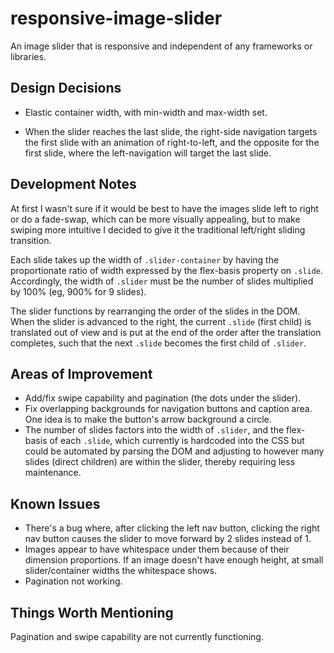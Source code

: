 # responsive-image-slider
An image slider that is responsive and independent of any frameworks or libraries.

## Design Decisions
* Elastic container width, with min-width and max-width set.

* When the slider reaches the last slide, the right-side navigation targets the first slide with an animation of right-to-left, and the opposite for the first slide, where the left-navigation will target the last slide.

## Development Notes
At first I wasn't sure if it would be best to have the images slide left to right or do a fade-swap, which can be more visually appealing, but to make swiping more intuitive I decided to give it the traditional left/right sliding transition.

Each slide takes up the width of ```.slider-container``` by having the proportionate ratio of width expressed by the flex-basis property on ```.slide```. Accordingly, the width of ```.slider``` must be the number of slides multiplied by 100% (eg, 900% for 9 slides).

The slider functions by rearranging the order of the slides in the DOM. When the slider is advanced to the right, the current ```.slide``` (first child) is translated out of view and is put at the end of the order after the translation completes, such that the next ```.slide``` becomes the first child of ```.slider```.

## Areas of Improvement
* Add/fix swipe capability and pagination (the dots under the slider).
* Fix overlapping backgrounds for navigation buttons and caption area. One idea is to make the button's arrow background a circle.
* The number of slides factors into the width of ```.slider```, and the flex-basis of each ```.slide```, which currently is hardcoded into the CSS but could be automated by parsing the DOM and adjusting to however many slides (direct children) are within the slider, thereby requiring less maintenance.

## Known Issues
* There's a bug where, after clicking the left nav button, clicking the right nav button causes the slider to move forward by 2 slides instead of 1.
* Images appear to have whitespace under them because of their dimension proportions. If an image doesn't have enough height, at small slider/container widths the whitespace shows.
* Pagination not working.

## Things Worth Mentioning
Pagination and swipe capability are not currently functioning.
